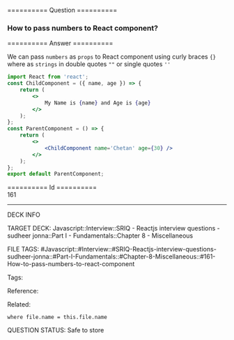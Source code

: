 ========== Question ==========  

### How to pass numbers to React component?  

========== Answer ==========  

We can pass `numbers` as `props` to React component using curly braces `{}`
where as `strings` in double quotes `""` or single quotes `''`

```jsx
import React from 'react';
const ChildComponent = ({ name, age }) => {
    return (
        <>
            My Name is {name} and Age is {age}
        </>
    );
};
const ParentComponent = () => {
    return (
        <>
            <ChildComponent name='Chetan' age={30} />
        </>
    );
};
export default ParentComponent;
```

========== Id ==========  
161

---

DECK INFO

TARGET DECK: Javascript::Interview::SRIQ - Reactjs interview questions - sudheer jonna::Part I - Fundamentals::Chapter 8 - Miscellaneous

FILE TAGS: #Javascript::#Interview::#SRIQ-Reactjs-interview-questions-sudheer-jonna::#Part-I-Fundamentals::#Chapter-8-Miscellaneous::#161-How-to-pass-numbers-to-react-component

Tags:

Reference:

Related:

```dataview
where file.name = this.file.name
```
QUESTION STATUS: Safe to store
